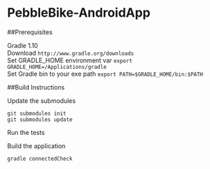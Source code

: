 PebbleBike-AndroidApp
=====================

##Prerequisites  

Gradle 1.10  
Download ``http://www.gradle.org/downloads``  
Set GRADLE_HOME environment var ``export GRADLE_HOME=/Applications/gradle``  
Set Gradle bin to your exe path ``export PATH=$GRADLE_HOME/bin:$PATH``


##Build Instructions  

Update the submodules 
```
git submodules init
git submodules update
```
Run the tests  

Build the application
```
gradle connectedCheck
```

